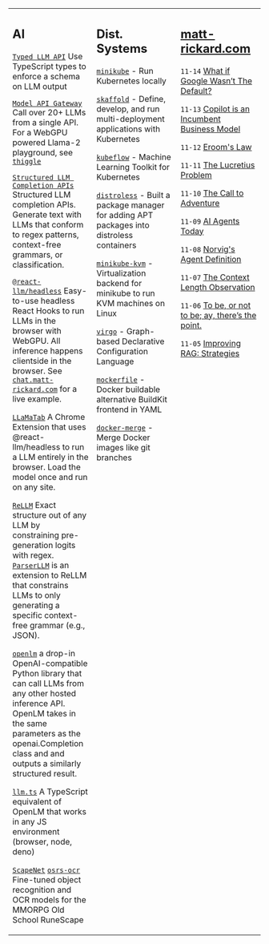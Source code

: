 <table><tr><td valign="top" width="33%">

## AI

[`Typed LLM API`](https://docs.thiggle.com/api-docs/typed) Use TypeScript types to enforce a schema on LLM output

[`Model API Gateway`](https://github.com/thiggle/api) Call over 20+ LLMs from a single API. For a WebGPU powered Llama-2 playground, see [`thiggle`](https://thiggle.com/local-llm)

[`Structured LLM Completion APIs`](https://github.com/thiggle/api) Structured LLM completion APIs. Generate text with LLMs that conform to regex patterns, context-free grammars, or classification.

[`@react-llm/headless`](https://github.com/r2d4/react-llm) Easy-to-use headless React Hooks to run LLMs in the browser with WebGPU. All inference happens clientside in the browser. See [`chat.matt-rickard.com`](https://chat.matt-rickard.com) for a live example.

[`LLaMaTab`](https://github.com/r2d4/react-llm/packages/extension) A Chrome Extension that uses @react-llm/headless to run a LLM entirely in the browser. Load the model once and run on any site.

[`ReLLM`](https://github.com/r2d4/rellm) Exact structure out of any LLM by constraining pre-generation logits with regex. [`ParserLLM`](https://github.com/r2d4/parserllm) is an extension to ReLLM that constrains LLMs to only generating a specific context-free grammar (e.g., JSON).

[`openlm`](https://github.com/r2d4/openlm) a drop-in OpenAI-compatible Python library that can call LLMs from any other hosted inference API. OpenLM takes in the same parameters as the openai.Completion class and and outputs a similarly structured result.

[`llm.ts`](https://github.com/r2d4/llm.ts) A TypeScript equivalent of OpenLM that works in any JS environment (browser, node, deno)

[`ScapeNet`](https://matt-rickard.com/runescape-machine-learning) [`osrs-ocr`](https://matt-rickard.com/fine-tuning-an-ocr-model) Fine-tuned object recognition and OCR models for the MMORPG Old School RuneScape

</td><td valign="top" width="33%">

## Dist. Systems

[`minikube`](https://github.com/kubernetes/minikube) - Run Kubernetes locally

[`skaffold`](https://github.com/GoogleContainerTools/skaffold) - Define, develop, and run multi-deployment applications with Kubernetes

[`kubeflow`](https://github.com/kubeflow/kubeflow) - Machine Learning Toolkit for Kubernetes

[`distroless`](https://github.com/GoogleContainerTools/distroless) - Built a package manager for adding APT packages into distroless containers

[`minikube-kvm`](https://github.com/r2d4/docker-machine-driver-kvm) - Virtualization backend for minikube to run KVM machines on Linux

[`virgo`](https://github.com/r2d4/virgo) - Graph-based Declarative Configuration Language

[`mockerfile`](https://github.com/r2d4/mockerfile) - Docker buildable alternative BuildKit frontend in YAML

[`docker-merge`](https://github.com/r2d4/docker-merge) - Merge Docker images like git branches

</td><td valign="top" width="33%">
  
## <a href="https://matt-rickard.com">matt-rickard.com</a>
<!--- start_blog -->
`11-14` [What if Google Wasn’t The Default?](https://matt-rickard.com/what-if-google-wasnt-the-default)

`11-13` [Copilot is an Incumbent Business Model](https://matt-rickard.com/copilot-is-an-incumbent-business-model)

`11-12` [Eroom's Law](https://matt-rickard.com/erooms-law)

`11-11` [The Lucretius Problem](https://matt-rickard.com/the-lucretius-problem)

`11-10` [The Call to Adventure](https://matt-rickard.com/the-call-to-adventure)

`11-09` [AI Agents Today](https://matt-rickard.com/ai-agents-today)

`11-08` [Norvig's Agent Definition](https://matt-rickard.com/norvigs-agent-definition)

`11-07` [The Context Length Observation](https://matt-rickard.com/the-context-length-observation)

`11-06` [To be, or not to be; ay, there’s the point.](https://matt-rickard.com/to-be-or-not-to-be-ay-theres-the-point)

`11-05` [Improving RAG: Strategies](https://matt-rickard.com/improving-rag-strategies)
<!--- end_blog -->
</td></tr></table>
